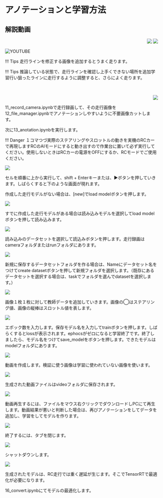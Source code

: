 # アノテーションと学習方法

## 解説動画

<div style="text-align:right;">
<img src="./../img/signatureboardAI86V2.png">
<img src="./../img/signatureboardAI86V1.png">
</div>

![YOUTUBE](gz_bV-wJAO0)

!!! Tips
    走行ラインを修正する画像を追加するとうまく走ります。

!!! Tips
    推論している状態で、走行ラインを確認し上手くできない場所を追加学習行い狙ったラインに走行するように調整すると、さらによく走ります。

<br>
<br>
<div style="text-align:right;">
<img src="./../img/signatureboardAI86V2.png">
</div>

11_record_camera.ipynbで走行録画して、その走行画像を12_file_manager.ipynbでアノテーションしやすいように不要画像カットします。

次に13_anotation.ipynbを実行します。

!!! Danger
    １コマつづ実際のステアリングやスロットルの動きを実機のRCカーで再現しますRCのAIモードにすると動き出すので作業台に置いて必ず実行してください。使用しないときはRCカーの電源をOFFにするか、RCモードでご使用ください。


![](./img/anotation/ano0.png)

セルを順番に上から実行して、shift + Enterキーまたは、▶️ボタンを押していきます。しばらくすると下のような画面が現れます。

作成した走行モデルがない場合は、[new]でload modelボタンを押します。

![](./img/anotation/ano1.png)

すでに作成した走行モデルがある場合は読み込みモデルを選択してload modelボタンを押して読み込みます。

![](./img/anotation/ano2.png)

読み込みのデータセットを選択して読込みボタンを押します。走行録画はcameraフォルダまたはrunフォルダにあります。

![](./img/anotation/ano3.png)

新規に保存するデータセットフォルダを作る場合は、Nameにデータセット名をつけてcreate datasetボタンを押して新規フォルダを選択します。（既存にあるデータセットを選択する場合は、taskでフォルダを選んでdatasetを選択します。）

![](./img/anotation/ano4.png)

画像１枚１枚に対して教師データを追加していきます。画像の◯はステアリング値、画像の縦棒はスロットル値を表します。

![](./img/anotation/ano12.png)

エポック数を入力します。保存モデル名を入力してtrainボタンを押します。しばらくするとlossが表示されます。ephocsがゼロになると学習終了です。終了しましたら、モデル名をつけてsave_modelをボタンを押します。できたモデルはmodelフォルダにあります。

![](./img/anotation/ano6.png)

動画を作成します。検証に使う画像は学習に使われていない画像を使います。

![](./img/anotation/ano7.png)

生成された動画ファイルはvideoフォルダに保存されます。

![](./img/anotation/ano8.png)

動画再生するには、ファイルをマウス右クリックでダウンロードしPCにて再生します。動画結果が悪いと判断した場合は、再びアノテーションをしてデータを追加し、学習をしてモデルを作ります。

![](./img/anotation/ano9.png)

終了するには、タブを閉じます。

![](./img/anotation/ano11.png)

シャットダウンします。

![](./img/anotation/ano10.png)

生成されたモデルは、RC走行では重く遅延が生じます。そこでTensorRTで最適化が必要になります。

16_convert.ipynbにてモデルの最適化します。

